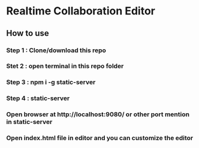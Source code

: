 # Realtime Collaboration Editor
## How to use
### Step 1 : Clone/download this repo
### Stet 2 : open terminal in this repo folder
### Step 3 : npm i -g static-server
### Step 4 : static-server
### Open browser at http://localhost:9080/ or other port mention in static-server
### Open index.html file in editor and you can customize the editor